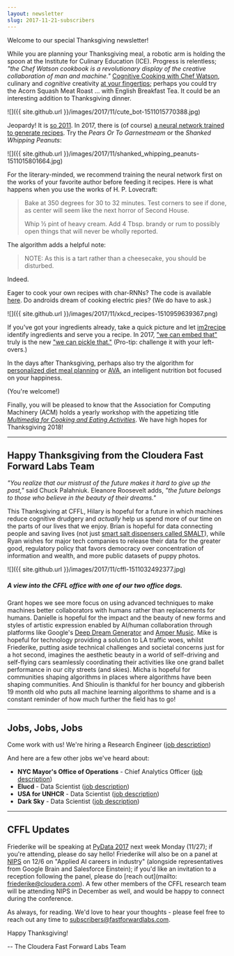 ```yaml
---
layout: newsletter
slug: 2017-11-21-subscribers
---
```


Welcome to our special Thanksgiving newsletter!

While you are planning your Thanksgiving meal, a robotic arm is holding the spoon at the Institute for Culinary Education (ICE). Progress is relentless; *"the Chef Watson cookbook is a revolutionary display of the creative collaboration of man and machine."* [Cognitive Cooking with Chef Watson](https://www.ice.edu/about-us/brand-at-ice/ibm-cognitive-cooking-with-chef-watson-partnership), culinary and *cognitive* creativity [at your fingertips](https://www.ibmchefwatson.com/community); perhaps you could try the Acorn Squash Meat Roast ... with English Breakfast Tea.  It could be an interesting addition to Thanksgiving dinner.

![]({{ site.github.url }}/images/2017/11/cute_bot-1511015770388.jpg)

Jeopardy! It is [so 2011](https://en.wikipedia.org/wiki/Watson_(computer)). In 2017, there is (of course) [a neural network trained to generate recipes](https://www.dailydot.com/unclick/neural-network-recipe-generator/). Try the *Pears Or To Garnestmeam* or the *Shanked Whipping Peanuts*:

![]({{ site.github.url }}/images/2017/11/shanked_whipping_peanuts-1511015801664.jpg)

For the literary-minded, we recommend training the neural network first on the works of your favorite author before feeding it recipes. Here is what happens when you use the works of H. P. Lovecraft:

> Bake at 350 degrees for 30 to 32 minutes. Test corners to see if done, as center will seem like the next horror of Second House.
> 
> Whip ½ pint of heavy cream. Add 4 Tbsp. brandy or rum to possibly open things that will never be wholly reported.

The algorithm adds a helpful note:

> NOTE:  As this is a tart rather than a cheesecake, you should be disturbed.

Indeed.

Eager to cook your own recipes with char-RNNs? The code is available [here](https://gist.github.com/nylki/1efbaa36635956d35bcc). Do androids dream of cooking electric pies? (We do have to ask.)

![]({{ site.github.url }}/images/2017/11/xkcd_recipes-1510959639367.png)

If you've got your ingredients already, take a quick picture and let [im2recipe](http://im2recipe.csail.mit.edu/) identify ingredients and serve you a recipe. In 2017, ["we can embed that"](https://arxiv.org/abs/1709.03856) truly is the new ["we can pickle that."](https://www.youtube.com/watch?v=yYey8ntlK_E) (Pro-tip: challenge it with your left-overs.)

In the days after Thanksgiving, perhaps also try the algorithm for [personalized diet meal planning](https://www.theatlantic.com/science/archive/2015/11/algorithm-creates-diets-that-work-for-you/416583/) or [AVA](http://eatwithava.com/), an intelligent nutrition bot focused on your happiness.

(You're welcome!)

Finally, you will be pleased to know that the Association for Computing Machinery (ACM) holds a yearly workshop with the appetizing title [*Multimedia for Cooking and Eating Activities*](https://dl.acm.org/citation.cfm?id=3106668&picked=prox&CFID=1003587697&CFTOKEN=19498186). We have high hopes for Thanksgiving 2018!

---

## Happy Thanksgiving from the Cloudera Fast Forward Labs Team

*"You realize that our mistrust of the future makes it hard to give up the past,"* said Chuck Palahniuk. Eleanore Roosevelt adds, *"the future belongs to those who believe in the beauty of their dreams."* 

This Thanksgiving at CFFL, Hilary is hopeful for a future in which machines reduce cognitive drudgery and *actually* help us spend more of our time on the parts of our lives that we enjoy. Brian is hopeful for data connecting people and saving lives (not just [smart salt dispensers called SMALT](https://www.youtube.com/watch?v=o2e1x5IaO7k)), while Ryan wishes for major tech companies to release their data for the greater good, regulatory policy that favors democracy over concentration of information and wealth, and more public datasets of puppy photos.

![]({{ site.github.url }}/images/2017/11/cffl-1511032492377.jpg)

##### A view into the CFFL office with one of our two office dogs.

Grant hopes we see more focus on using advanced techniques to make machines better collaborators with humans rather than replacements for humans.  Danielle is hopeful for the impact and the beauty of new forms and styles of artistic expression enabled by AI/human collaboration through platforms like Google's [Deep Dream Generator](https://deepdreamgenerator.com/) and [Amper Music](https://www.ampermusic.com/). Mike is hopeful for technology providing a solution to LA traffic woes, whilst Friederike, putting aside technical challenges and societal concerns just for a hot second, imagines the aesthetic beauty in a world of self-driving and self-flying cars seamlessly coordinating their activities like one grand ballet performance in our city streets (and skies). Micha is hopeful for communities shaping algorithms in places where algorithms have been shaping communities. And Shioulin is thankful for her bouncy and gibberish 19 month old who puts all machine learning algorithms to shame and is a constant reminder of how much further the field has to go!

---

## Jobs, Jobs, Jobs

Come work with us!  We're hiring a Research Engineer ([job description](https://cloudera.wd5.myworkdayjobs.com/External_Career/job/USNew-YorkBrooklyn/Research-Engineer_171058))

And here are a few other jobs we've heard about:

* **NYC Mayor's Office of Operations** - Chief Analytics Officer ([job description](http://www1.nyc.gov/assets/operations/downloads/pdf/employment-opportunities/chief-analytics-officer-job-description-vf.pdf))
* **Elucd** - Data Scientist ([job description](https://jobs.lever.co/elucd/7a251473-f3a7-40f6-b97c-c10c8838d316))
* **USA for UNHCR** - Data Scientist ([job description](https://www.linkedin.com/jobs/view/503624429/))
* **Dark Sky** - Data Scientist ([job description](https://darksky.net/jobs))

---

## CFFL Updates 

Friederike will be speaking at [PyData 2017](https://pydata.org/nyc2017/) next week Monday (11/27); if you're attending, please do say hello!  Friederike will also be on a panel at [NIPS](https://nips.cc/) on 12/6 on "Applied AI careers in industry" (alongside representatives from Google Brain and Salesforce Einstein); if you'd like an invitation to a reception following the panel, please do [reach out](mailto: friederike@cloudera.com). A few other members of the CFFL research team will be attending NIPS in December as well, and would be happy to connect during the conference.

As always, for reading.  We'd love to hear your thoughts - please feel free to reach out any time to subscribers@fastforwardlabs.com.

Happy Thanksgiving!

-- The Cloudera Fast Forward Labs Team

